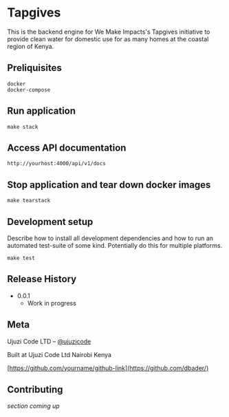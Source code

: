 # Tapgives
This is the backend engine for We Make Impacts's Tapgives initiative to provide clean water for domestic use
for as many homes at the coastal region of Kenya.


## Preliquisites
```
docker
docker-compose
```

## Run  application
```
make stack
```
## Access API documentation
```
http://yourhost:4000/api/v1/docs
```


## Stop application and tear down docker images
```
make tearstack
```

## Development setup

Describe how to install all development dependencies and how to run an automated test-suite of some kind. Potentially do this for multiple platforms.

```
make test
```

## Release History
* 0.0.1
    * Work in progress

## Meta

Ujuzi Code LTD – [@ujuzicode](https://twitter.com/ujuzicode) 

Built at Ujuzi Code Ltd Nairobi Kenya

[https://github.com/yourname/github-link](https://github.com/dbader/)

## Contributing
*section coming up*
